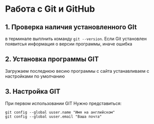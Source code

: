 # Работа с Git и GitHub
## 1. Проверка наличия установленного GIt
в терминале выплнить команду `git --version`.
Если Git установлен появитсья информация о версии программы, иначе ошибка 

## 2. Установка программы GIT
Загружаем последнюю весию программы с сайта 
устанавливаем с настройками по умолчанию 

## 3. Настройка GIT
При первом использовании GIT Нужно представиться:
``` 
git config --global uuser.name "Имя на английском" 
git config --global uuser.email "Ваша почта"
```
